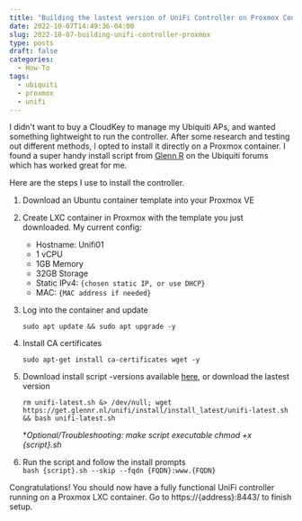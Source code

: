 ```yaml
---
title: "Building the lastest version of UniFi Controller on Proxmox Container"
date: 2022-10-07T14:49:36-04:00
slug: 2022-10-07-building-unifi-controller-proxmox
type: posts
draft: false
categories:
  - How-To
tags:
  - ubiquiti
  - proxmox
  - unifi
---
```


I didn't want to buy a CloudKey to manage my Ubiquiti APs, and wanted something lightweight to run the controller. After some research and testing out different methods, I opted to install it directly on a Proxmox container. I found a super handy install script from [Glenn R](https://glennr.nl/) on the Ubiquiti forums which has worked great for me.

Here are the steps I use to install the controller.

1. Download an Ubuntu container template into your Proxmox VE
2. Create LXC container in Proxmox with the template you just downloaded. My current config:

    * Hostname: Unifi01
    * 1 vCPU
    * 1GB Memory
    * 32GB Storage
    * Static IPv4: `{chosen static IP, or use DHCP}`
    * MAC: `{MAC address if needed}`
3. Log into the container and update

    `sudo apt update && sudo apt upgrade -y`
4. Install CA certificates
 
     `sudo apt-get install ca-certificates wget -y`
5. Download install script -versions available [here](https://community.ui.com/questions/UniFi-Installation-Scripts-or-UniFi-Easy-Update-Script-or-UniFi-Lets-Encrypt-or-UniFi-Easy-Encrypt-/ccbc7530-dd61-40a7-82ec-22b17f027776), or download the lastest version

    `rm unifi-latest.sh &> /dev/null; wget https://get.glennr.nl/unifi/install/install_latest/unifi-latest.sh && bash unifi-latest.sh`
    
    **Optional/Troubleshooting: make script executable chmod +x {script}.sh*
6. Run the script and follow the install prompts
    <br>`bash {script}.sh --skip --fqdn {FQDN}:www.{FQDN}`


Congratulations! You should now have a fully functional UniFi controller running on a Proxmox LXC container. Go to https://{address}:8443/ to finish setup.